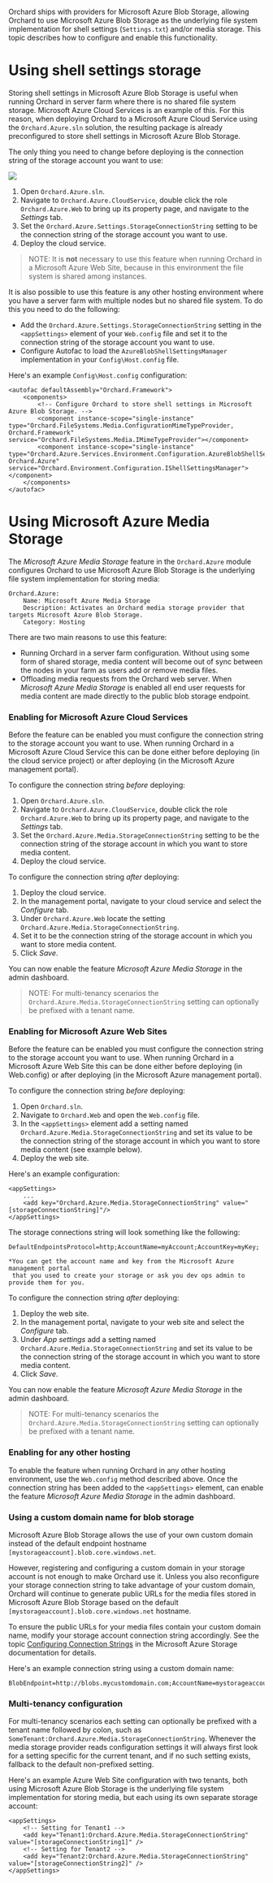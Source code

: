 Orchard ships with providers for Microsoft Azure Blob Storage, allowing Orchard to use Microsoft Azure Blob Storage as the underlying file system implementation for shell settings (`Settings.txt`) and/or media storage. This topic describes how to configure and enable this functionality.

# Using shell settings storage

Storing shell settings in Microsoft Azure Blob Storage is useful when running Orchard in server farm where there is no shared file system storage. Microsoft Azure Cloud Services is an example of this. For this reason, when deploying Orchard to a Microsoft Azure Cloud Service using the `Orchard.Azure.sln` solution, the resulting package is already preconfigured to store shell settings in Microsoft Azure Blob Storage.

The only thing you need to change before deploying is the connection string of the storage account you want to use:

![](../Attachments/Using-Windows-Azure-Blob-Storage/settings-storage-account.png)

1. Open `Orchard.Azure.sln`.
2. Navigate to `Orchard.Azure.CloudService`, double click the role `Orchard.Azure.Web` to bring up its property page, and navigate to the *Settings* tab.
3. Set the `Orchard.Azure.Settings.StorageConnectionString` setting to be the connection string of the storage account you want to use.
4. Deploy the cloud service.

> NOTE: It is **not** necessary to use this feature when running Orchard in a Microsoft Azure Web Site, because in this environment the file system is shared among instances.

It is also possible to use this feature is any other hosting environment where you have a server farm with multiple nodes but no shared file system. To do this you need to do the following:

* Add the `Orchard.Azure.Settings.StorageConnectionString` setting in the `<appSettings>` element of your `Web.config` file and set it to the connection string of the storage account you want to use.
* Configure Autofac to load the `AzureBlobShellSettingsManager` implementation in your `Config\Host.config` file.

Here's an example `Config\Host.config` configuration:

    <autofac defaultAssembly="Orchard.Framework">
        <components>
            <!-- Configure Orchard to store shell settings in Microsoft Azure Blob Storage. -->
            <component instance-scope="single-instance" type="Orchard.FileSystems.Media.ConfigurationMimeTypeProvider, Orchard.Framework" service="Orchard.FileSystems.Media.IMimeTypeProvider"></component>
            <component instance-scope="single-instance" type="Orchard.Azure.Services.Environment.Configuration.AzureBlobShellSettingsManager, Orchard.Azure" service="Orchard.Environment.Configuration.IShellSettingsManager"></component>
        </components>
    </autofac>

# Using Microsoft Azure Media Storage

The *Microsoft Azure Media Storage* feature in the `Orchard.Azure` module configures Orchard to use Microsoft Azure Blob Storage is the underlying file system implementation for storing media:

    Orchard.Azure:
        Name: Microsoft Azure Media Storage
        Description: Activates an Orchard media storage provider that targets Microsoft Azure Blob Storage.
        Category: Hosting

There are two main reasons to use this feature:

* Running Orchard in a server farm configuration. Without using some form of shared storage, media content will become out of sync between the nodes in your farm as users add or remove media files.
* Offloading media requests from the Orchard web server. When *Microsoft Azure Media Storage* is enabled all end user requests for media content are made directly to the public blob storage endpoint.

### Enabling for Microsoft Azure Cloud Services

Before the feature can be enabled you must configure the connection string to the storage account you want to use. When running Orchard in a Microsoft Azure Cloud Service this can be done either before deploying (in the cloud service project) or after deploying (in the Microsoft Azure management portal).

To configure the connection string *before* deploying:

1. Open `Orchard.Azure.sln`.
2. Navigate to `Orchard.Azure.CloudService`, double click the role `Orchard.Azure.Web` to bring up its property page, and navigate to the *Settings* tab.
3. Set the `Orchard.Azure.Media.StorageConnectionString` setting to be the connection string of the storage account in which you want to store media content.
4. Deploy the cloud service.

To configure the connection string *after* deploying:

1. Deploy the cloud service.
2. In the management portal, navigate to your cloud service and select the *Configure* tab.
2. Under `Orchard.Azure.Web` locate the setting `Orchard.Azure.Media.StorageConnectionString`.
3. Set it to be the connection string of the storage account in which you want to store media content.
4. Click *Save*.

You can now enable the feature *Microsoft Azure Media Storage* in the admin dashboard.

> NOTE: For multi-tenancy scenarios the `Orchard.Azure.Media.StorageConnectionString` setting can optionally be prefixed with a tenant name. 

### Enabling for Microsoft Azure Web Sites

Before the feature can be enabled you must configure the connection string to the storage account you want to use. When running Orchard in a Microsoft Azure Web Site this can be done either before deploying (in Web.config) or after deploying (in the Microsoft Azure management portal).

To configure the connection string *before* deploying:

1. Open `Orchard.sln`.
2. Navigate to `Orchard.Web` and open the `Web.config` file.
3. In the `<appSettings>` element add a setting named `Orchard.Azure.Media.StorageConnectionString` and set its value to be the connection string of the storage account in which you want to store media content (see example below).
4. Deploy the web site.

Here's an example configuration:

    <appSettings>
        ...
        <add key="Orchard.Azure.Media.StorageConnectionString" value="[storageConnectionString]"/>
    </appSettings>

The storage connections string will look something like the following:

    DefaultEndpointsProtocol=http;AccountName=myAccount;AccountKey=myKey;

    *You can get the account name and key from the Microsoft Azure management portal 
     that you used to create your storage or ask you dev ops admin to provide them for you.


To configure the connection string *after* deploying:

1. Deploy the web site.
2. In the management portal, navigate to your web site and select the *Configure* tab.
2. Under *App settings* add a setting named `Orchard.Azure.Media.StorageConnectionString` and set its value to be the connection string of the storage account in which you want to store media content.
4. Click *Save*.

You can now enable the feature *Microsoft Azure Media Storage* in the admin dashboard.

> NOTE: For multi-tenancy scenarios the `Orchard.Azure.Media.StorageConnectionString` setting can optionally be prefixed with a tenant name. 

### Enabling for any other hosting

To enable the feature when running Orchard in any other hosting environment, use the `Web.config` method described above. Once the connection string has been added to the `<appSettings>` element, can enable the feature *Microsoft Azure Media Storage* in the admin dashboard.

### Using a custom domain name for blob storage

Microsoft Azure Blob Storage allows the use of your own custom domain instead of the default endpoint hostname `[mystorageaccount].blob.core.windows.net`.

However, registering and configuring a custom domain in your storage account is not enough to make Orchard use it. Unless you also reconfigure your storage connection string to take advantage of your custom domain, Orchard will continue to generate public URLs for the media files stored in Microsoft Azure Blob Storage based on the default `[mystorageaccount].blob.core.windows.net` hostname.

To ensure the public URLs for your media files contain your custom domain name, modify your storage account connection string accordingly. See the topic [Configuring Connection Strings](http://msdn.microsoft.com/en-us/library/windowsazure/ee758697.aspx) in the Microsoft Azure Storage documentation for details.

Here's an example connection string using a custom domain name:

    BlobEndpoint=http://blobs.mycustomdomain.com;AccountName=mystorageaccount;AccountKey=KauG3A5f...An3QlW5dA==

### Multi-tenancy configuration

For multi-tenancy scenarios each setting can optionally be prefixed with a tenant name followed by colon, such as `SomeTenant:Orchard.Azure.Media.StorageConnectionString`. Whenever the media storage provider reads configuration settings it will always first look for a setting specific for the current tenant, and if no such setting exists, fallback to the default non-prefixed setting.

Here's an example Azure Web Site configuration with two tenants, both using Microsoft Azure Blob Storage is the underlying file system implementation for storing media, but each using its own separate storage account:

    <appSettings>
        <!-- Setting for Tenant1 -->
        <add key="Tenant1:Orchard.Azure.Media.StorageConnectionString" value="[storageConnectionString1]" />
        <!-- Setting for Tenant2 -->
        <add key="Tenant2:Orchard.Azure.Media.StorageConnectionString" value="[storageConnectionString2]" />
    </appSettings>

